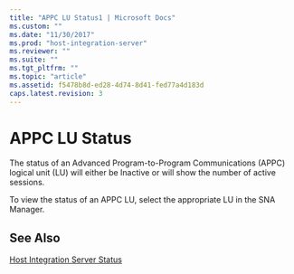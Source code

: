 ```yaml
---
title: "APPC LU Status1 | Microsoft Docs"
ms.custom: ""
ms.date: "11/30/2017"
ms.prod: "host-integration-server"
ms.reviewer: ""
ms.suite: ""
ms.tgt_pltfrm: ""
ms.topic: "article"
ms.assetid: f5478b8d-ed28-4d74-8d41-fed77a4d183d
caps.latest.revision: 3
---
```

# APPC LU Status
The status of an Advanced Program-to-Program Communications (APPC) logical unit (LU) will either be Inactive or will show the number of active sessions.  
  
 To view the status of an APPC LU, select the appropriate LU in the SNA Manager.  
  
## See Also  
 [Host Integration Server Status](../HIS2010/host-integration-server-status2.md)